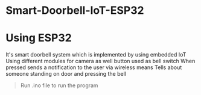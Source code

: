 # Smart-Doorbell-IoT-ESP32
# Using ESP32
It's smart doorbell system which is implemented by using embedded IoT 
Using different modules for camera as well button used as bell switch
When pressed sends a notification to the user via wireless means
Tells about someone standing on door and pressing the bell

> Run .ino file to run the program 
